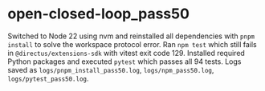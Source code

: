 # open-closed-loop_pass50
Switched to Node 22 using nvm and reinstalled all dependencies with `pnpm install` to solve the workspace protocol error.
Ran `npm test` which still fails in `@directus/extensions-sdk` with vitest exit code 129.
Installed required Python packages and executed `pytest` which passes all 94 tests.
Logs saved as `logs/pnpm_install_pass50.log`, `logs/npm_pass50.log`, `logs/pytest_pass50.log`.
